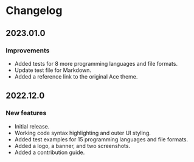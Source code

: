 # Changelog

## 2023.01.0

### Improvements

- Added tests for 8 more programming languages and file formats.
- Update test file for Markdown.
- Added a reference link to the original Ace theme.

## 2022.12.0

### New features

- Initial release.
- Working code syntax highlighting and outer UI styling.
- Added test examples for 15 programming languages and file formats.
- Added a logo, a banner, and two screenshots.
- Added a contribution guide.
